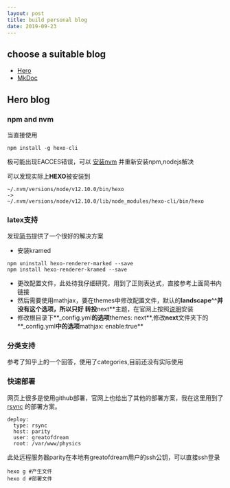 ```yaml
---
layout: post
title: build personal blog
date: 2019-09-23
---
```

## choose a suitable blog

+ [Hero](https://hexo.io/zh-cn/docs/index.html)
+ [MkDoc]()

## Hero blog

### npm and nvm

当直接使用
```
npm install -g hexo-cli
```
极可能出现EACCES错误，可以
[安装nvm](https://docs.npmjs.com/resolving-eacces-permissions-errors-when-installing-packages-globally)
并重新安装npm,nodejs解决

可以发现实际上**HEXO**被安装到
```
~/.nvm/versions/node/v12.10.0/bin/hexo 
->
~/.nvm/versions/node/v12.10.0/lib/node_modules/hexo-cli/bin/hexo
```
### latex支持
发现[简书](https://www.jianshu.com/p/68e6f82d88b7)提供了一个很好的解决方案

+ 安装kramed
```
npm uninstall hexo-renderer-marked --save
npm install hexo-renderer-kramed --save
```
+ 更改配置文件，此处待我仔细研究，用到了正则表达式，直接参考上面简书内链接
+ 然后需要使用mathjax，要在themes中修改配置文件，默认的**landscape^^并没有这个选项，所以只好
转投**next**主题，在官网上按照[说明](http://theme-next.iissnan.com/getting-started.html)安装
+ 修改根目录下**_config.yml**的选项**themes: next**,修改**next**文件夹下的**_config.yml**中的选项**mathjax: enable:true**

### 分类支持
参考了知乎上的一个回答，使用了categories,目前还没有实际使用
### 快速部署
网页上很多是使用github部署，官网上也给出了其他的部署方案，我在这里用到了[rsync](https://hexo.io/docs/other-deployments#Rsync)
的部署方案。

```
deploy:
  type: rsync
  host: parity
  user: greatofdream
  root: /var/www/physics
```
此处远程服务器parity在本地有greatofdream用户的ssh公钥，可以直接ssh登录

```
hexo g #产生文件
hexo d #部署文件
```
